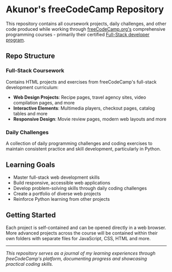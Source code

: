# Akunor's freeCodeCamp Repository

This repository contains all coursework projects, daily challenges, and other code produced while working through [freeCodeCamp.org's](https://www.freecodecamp.org/) comprehensive programming courses - primarily their certified [Full-Stack developer program](https://www.freecodecamp.org/learn/full-stack-developer).

## Repo Structure

### Full-Stack Coursework
Contains HTML projects and exercises from freeCodeCamp's full-stack development curriculum:
- **Web Design Projects**: Recipe pages, travel agency sites, video compilation pages, and more
- **Interactive Elements**: Multimedia players, checkout pages, catalog tables and more
- **Responsive Design**: Movie review pages, modern web layouts and more

### Daily Challenges
A collection of daily programming challenges and coding exercises to maintain consistent practice and skill development, particularly in Python.

## Learning Goals
- Master full-stack web development skills
- Build responsive, accessible web applications
- Develop problem-solving skills through daily coding challenges
- Create a portfolio of diverse web projects
- Reinforce Python learning from other projects

## Getting Started
Each project is self-contained and can be opened directly in a web browser. More advanced projects across the course will be contained within their own folders with separate files for JavaScript, CSS, HTML and more.

---
*This repository serves as a journal of my learning experiences through freeCodeCamp's platform, documenting progress and showcasing practical coding skills.*

